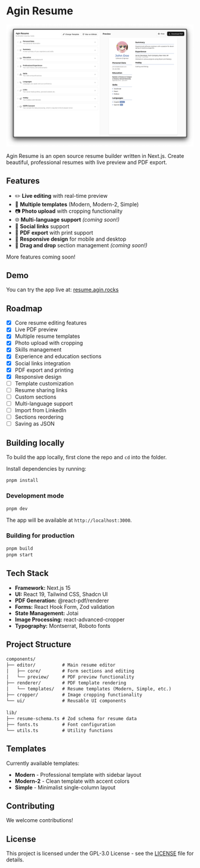 # Agin Resume

![](screenshot-2.png)

Agin Resume is an open source resume builder written in Next.js. Create beautiful, professional resumes with live preview and PDF export.

## Features

-   ✏️ **Live editing** with real-time preview
-   🎨 **Multiple templates** (Modern, Modern-2, Simple)
-   📷 **Photo upload** with cropping functionality
-   🌐 **Multi-language support** _(coming soon!)_
-   🔗 **Social links** support
-   💾 **PDF export** with print support
-   📱 **Responsive design** for mobile and desktop
-   🧰 **Drag and drop** section management _(coming soon!)_

More features coming soon!

## Demo

You can try the app live at: [resume.agin.rocks](https://resume.agin.rocks)

## Roadmap

-   [x] Core resume editing features
-   [x] Live PDF preview
-   [x] Multiple resume templates
-   [x] Photo upload with cropping
-   [x] Skills management
-   [x] Experience and education sections
-   [x] Social links integration
-   [x] PDF export and printing
-   [x] Responsive design
-   [ ] Template customization
-   [ ] Resume sharing links
-   [ ] Custom sections
-   [ ] Multi-language support
-   [ ] Import from LinkedIn
-   [ ] Sections reordering
-   [ ] Saving as JSON

## Building locally

To build the app locally, first clone the repo and `cd` into the folder.

Install dependencies by running:

```bash
pnpm install
```

### Development mode

```bash
pnpm dev
```

The app will be available at `http://localhost:3000`.

### Building for production

```bash
pnpm build
pnpm start
```

## Tech Stack

-   **Framework:** Next.js 15
-   **UI:** React 19, Tailwind CSS, Shadcn UI
-   **PDF Generation:** @react-pdf/renderer
-   **Forms:** React Hook Form, Zod validation
-   **State Management:** Jotai
-   **Image Processing:** react-advanced-cropper
-   **Typography:** Montserrat, Roboto fonts

## Project Structure

```
components/
├── editor/          # Main resume editor
│   ├── core/        # Form sections and editing
│   └── preview/     # PDF preview functionality
├── renderer/        # PDF template rendering
│   └── templates/   # Resume templates (Modern, Simple, etc.)
├── cropper/         # Image cropping functionality
└── ui/              # Reusable UI components

lib/
├── resume-schema.ts # Zod schema for resume data
├── fonts.ts         # Font configuration
└── utils.ts         # Utility functions
```

## Templates

Currently available templates:

-   **Modern** - Professional template with sidebar layout
-   **Modern-2** - Clean template with accent colors
-   **Simple** - Minimalist single-column layout

## Contributing

We welcome contributions!

## License

This project is licensed under the GPL-3.0 License - see the [LICENSE](LICENSE) file for details.
